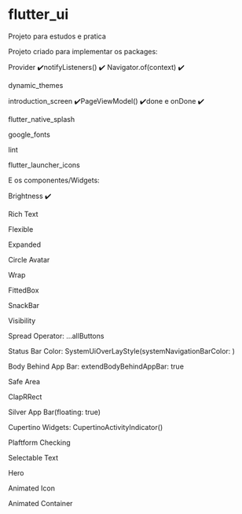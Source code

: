 # flutter_ui

Projeto para estudos e pratica

Projeto criado para implementar os packages:

Provider ✔️notifyListeners() ✔️ Navigator.of(context) ✔️

dynamic_themes

introduction_screen ✔️PageViewModel() ✔️done e onDone ✔️

flutter_native_splash

google_fonts

lint

flutter_launcher_icons


E os componentes/Widgets:

Brightness ✔️

Rich Text

Flexible

Expanded

Circle Avatar

Wrap

FittedBox

SnackBar

Visibility

Spread Operator: ...allButtons

Status Bar Color: SystemUiOverLayStyle(systemNavigationBarColor: )

Body Behind App Bar: extendBodyBehindAppBar: true

Safe Area

ClapRRect

Silver App Bar(floating: true)

Cupertino Widgets: CupertinoActivityIndicator()

Plaftform Checking

Selectable Text

Hero

Animated Icon

Animated Container

